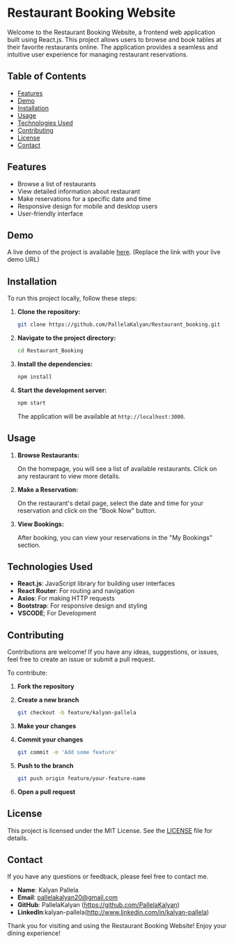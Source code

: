 # Restaurant Booking Website

Welcome to the Restaurant Booking Website, a frontend web application built using React.js. This project allows users to browse and book tables at their favorite restaurants online. The application provides a seamless and intuitive user experience for managing restaurant reservations.

## Table of Contents

- [Features](#features)
- [Demo](#demo)
- [Installation](#installation)
- [Usage](#usage)
- [Technologies Used](#technologies-used)
- [Contributing](#contributing)
- [License](#license)
- [Contact](#contact)

## Features

- Browse a list of restaurants
- View detailed information about  restaurant
- Make reservations for a specific date and time
- Responsive design for mobile and desktop users
- User-friendly interface

## Demo

A live demo of the project is available [here](#). (Replace the link with your live demo URL)

## Installation

To run this project locally, follow these steps:

1. **Clone the repository:**

    ```bash
    git clone https://github.com/PallelaKalyan/Restaurant_booking.git
    ```

2. **Navigate to the project directory:**

    ```bash
    cd Restaurant_Booking
    ```

3. **Install the dependencies:**

    ```bash
    npm install
    ```

4. **Start the development server:**

    ```bash
    npm start
    ```

    The application will be available at `http://localhost:3000`.

## Usage

1. **Browse Restaurants:**

    On the homepage, you will see a list of available restaurants. Click on any restaurant to view more details.

2. **Make a Reservation:**

    On the restaurant's detail page, select the date and time for your reservation and click on the "Book Now" button.

3. **View Bookings:**

    After booking, you can view your reservations in the "My Bookings" section.

## Technologies Used

- **React.js**: JavaScript library for building user interfaces
- **React Router**: For routing and navigation
- **Axios**: For making HTTP requests
- **Bootstrap**: For responsive design and styling
- **VSCODE**; For Development
## Contributing

Contributions are welcome! If you have any ideas, suggestions, or issues, feel free to create an issue or submit a pull request.

To contribute:

1. **Fork the repository**
2. **Create a new branch**

    ```bash
    git checkout -b feature/kalyan-pallela
    ```

3. **Make your changes**
4. **Commit your changes**

    ```bash
    git commit -m 'Add some feature'
    ```

5. **Push to the branch**

    ```bash
    git push origin feature/your-feature-name
    ```

6. **Open a pull request**

## License

This project is licensed under the MIT License. See the [LICENSE](LICENSE) file for details.

## Contact

If you have any questions or feedback, please feel free to contact me.

- **Name**: Kalyan Pallela
- **Email**: pallelakalyan20@gmail.com
- **GitHub**: PallelaKalyan (https://github.com/PallelaKalyan)
- **LinkedIn**:kalyan-pallela(http://www.linkedin.com/in/kalyan-pallela)

Thank you for visiting and using the Restaurant Booking Website! Enjoy your dining experience!
